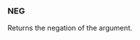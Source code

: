 <!--
This is generated by ESQL's AbstractFunctionTestCase. Do no edit it. See ../README.md for how to regenerate it.
-->

### NEG
Returns the negation of the argument.

